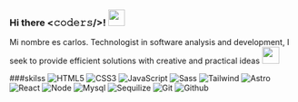### Hi there <𝚌𝚘𝚍𝚎𝚛𝚜/>! <img src="https://github.com/TheDudeThatCode/TheDudeThatCode/blob/master/Assets/Hi.gif" width="29px">

Mi nombre es carlos.
Technologist in software analysis and development, I seek to provide efficient solutions with creative and practical ideas <img src="https://media.giphy.com/media/WUlplcMpOCEmTGBtBW/giphy.gif" width="30">

###skilss
![HTML5](https://img.shields.io/badge/-HTML5-%23E44D27?style=flat-square&logo=html5&logoColor=ffffff)
![CSS3](https://img.shields.io/badge/-CSS3-%231572B6?style=flat-square&logo=css3)
![JavaScript](https://img.shields.io/badge/-JavaScript-black?style=flat-square&logo=javascript)
![Sass](https://img.shields.io/badge/-Sass-%23CC6699?style=flat-square&logo=sass&logoColor=ffffff)
![Tailwind](https://img.shields.io/badge/-Sass-%23CC6699?style=flat-square&logo=sass&logoColor=ffffff)
![Astro](https://img.shields.io/badge/-Sass-%23CC6699?style=flat-square&logo=sass&logoColor=ffffff)
![React](https://img.shields.io/badge/-Sass-%23CC6699?style=flat-square&logo=sass&logoColor=ffffff)
![Node](https://img.shields.io/badge/-Sass-%23CC6699?style=flat-square&logo=sass&logoColor=ffffff)
![Mysql](https://img.shields.io/badge/-Sass-%23CC6699?style=flat-square&logo=sass&logoColor=ffffff)
![Sequilize](https://img.shields.io/badge/-Sass-%23CC6699?style=flat-square&logo=sass&logoColor=ffffff)
![Git](https://img.shields.io/badge/-Sass-%23CC6699?style=flat-square&logo=sass&logoColor=ffffff)
![Github](https://img.shields.io/badge/-Sass-%23CC6699?style=flat-square&logo=sass&logoColor=ffffff)


<!--
**cdomdev/cdomdev** is a ✨ _special_ ✨ repository because its `README.md` (this file) appears on your GitHub profile.

Here are some ideas to get you started:

- 🔭 I’m currently working on ...
- 🌱 I’m currently learning ...
- 👯 I’m looking to collaborate on ...
- 🤔 I’m looking for help with ...
- 💬 Ask me about ...
- 📫 How to reach me: ...
- 😄 Pronouns: ...
- ⚡ Fun fact: ...
-->
